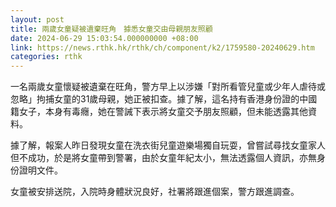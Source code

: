```yaml
---
layout: post
title: 兩歲女童疑被遺棄旺角　據悉女童交由母親朋友照顧
date: 2024-06-29 15:03:54.000000000 +08:00
link: https://news.rthk.hk/rthk/ch/component/k2/1759580-20240629.htm
categories: rthk
---
```


一名兩歲女童懷疑被遺棄在旺角，警方早上以涉嫌「對所看管兒童或少年人虐待或忽略」拘捕女童的31歲母親，她正被扣查。據了解，這名持有香港身份證的中國籍女子，本身有毒癮，她在警誡下表示將女童交予朋友照顧，但未能透露其他資料。

據了解，報案人昨日發現女童在洗衣街兒童遊樂場獨自玩耍，曾嘗試尋找女童家人但不成功，於是將女童帶到警署，由於女童年紀太小，無法透露個人資訊，亦無身份證明文件。

女童被安排送院，入院時身體狀況良好，社署將跟進個案，警方跟進調查。
